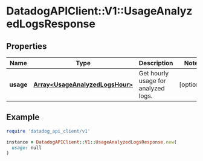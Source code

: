 # DatadogAPIClient::V1::UsageAnalyzedLogsResponse

## Properties

| Name      | Type                                                               | Description                         | Notes      |
| --------- | ------------------------------------------------------------------ | ----------------------------------- | ---------- |
| **usage** | [**Array&lt;UsageAnalyzedLogsHour&gt;**](UsageAnalyzedLogsHour.md) | Get hourly usage for analyzed logs. | [optional] |

## Example

```ruby
require 'datadog_api_client/v1'

instance = DatadogAPIClient::V1::UsageAnalyzedLogsResponse.new(
  usage: null
)
```
